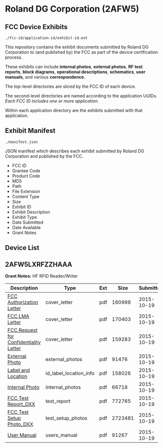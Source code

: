 # Roland DG Corporation (2AFW5)
## FCC Device Exhibits

```
./fcc-id/application-id/exhibit-id.ext
```

This repository contains the exhibit documents submitted by Roland DG Corporation to (and published by) the FCC as part of the device certification process.

These exhibits can include **internal photos**, **external photos**, **RF test reports**, **block diagrams**, **operational descriptions**, **schematics**, **user manuals**, and various **correspondence**.

The top-level directories are sliced by the FCC ID of each device.

The second-level directories are named according to the application UUIDs. *Each FCC ID includes one or more application.*

Within each application directory are the exhibits submitted with that application. 

## Exhibit Manifest

```
./manifest.json
```

JSON manifest which describes each exhibit submitted by Roland DG Corporation and published by the FCC.

- FCC ID
- Grantee Code
- Product Code
- MD5
- Path
- File Extension
- Content Type
- Size
- Exhibit ID
- Exhibit Description
- Exhibit Type
- Date Submitted
- Date Available
- Grant Notes

## Device List
## 2AFW5LXRFZZHAAA
**Grant Notes:** HF RFID Reader/Writer

| Description | Type | Ext | Size | Submitted | Available |
| ----------- | ---- | --- | ---- | --------- | --------- |
| [FCC Authorization Letter](2AFW5LXRFZZHAAA/118631d4b08a728b1d3759b3593433f5/2785719.pdf) | cover_letter | pdf | 160998 | 2015-10-19 | 2015-10-19 |
| [FCC LMA Letter](2AFW5LXRFZZHAAA/118631d4b08a728b1d3759b3593433f5/2785720.pdf) | cover_letter | pdf | 170403 | 2015-10-19 | 2015-10-19 |
| [FCC Request for Confidentiality Letter](2AFW5LXRFZZHAAA/118631d4b08a728b1d3759b3593433f5/2785721.pdf) | cover_letter | pdf | 159283 | 2015-10-19 | 2015-10-19 |
| [External Photo](2AFW5LXRFZZHAAA/118631d4b08a728b1d3759b3593433f5/2785724.pdf) | external_photos | pdf | 91476 | 2015-10-19 | 2015-10-19 |
| [Label and Location](2AFW5LXRFZZHAAA/118631d4b08a728b1d3759b3593433f5/2785727.pdf) | id_label_location_info | pdf | 158026 | 2015-10-19 | 2015-10-19 |
| [Internal Photo](2AFW5LXRFZZHAAA/118631d4b08a728b1d3759b3593433f5/2785725.pdf) | internal_photos | pdf | 66718 | 2015-10-19 | 2015-10-19 |
| [FCC Test Report_DXX](2AFW5LXRFZZHAAA/118631d4b08a728b1d3759b3593433f5/2785722.pdf) | test_report | pdf | 772765 | 2015-10-19 | 2015-10-19 |
| [FCC Test Setup Photo_DXX](2AFW5LXRFZZHAAA/118631d4b08a728b1d3759b3593433f5/2785723.pdf) | test_setup_photos | pdf | 2723481 | 2015-10-19 | 2015-10-19 |
| [User Manual](2AFW5LXRFZZHAAA/118631d4b08a728b1d3759b3593433f5/2785726.pdf) | users_manual | pdf | 91267 | 2015-10-19 | 2015-10-19 |
